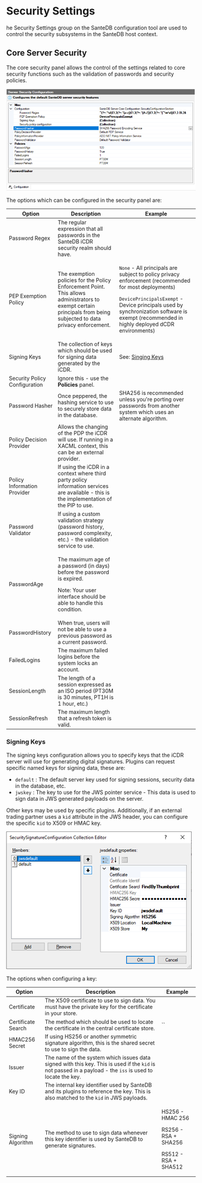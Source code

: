 # Security Settings

he Security Settings group on the SanteDB configuration tool are used to control the security subsystems in the SanteDB host context.

## Core Server Security

The core security panel allows the control of the settings related to core security functions such as the validation of passwords and security policies.

![](<../../../../.gitbook/assets/image (427) (1) (1) (1) (1) (1).png>)

The options which can be configured in the security panel are:

| Option                        | Description                                                                                                                                                        | Example                                                                                                                                                                                                                                                                            |
| ----------------------------- | ------------------------------------------------------------------------------------------------------------------------------------------------------------------ | ---------------------------------------------------------------------------------------------------------------------------------------------------------------------------------------------------------------------------------------------------------------------------------- |
| Password Regex                | The regular expression that all passwords in the SanteDB iCDR security realm should have.                                                                          |                                                                                                                                                                                                                                                                                    |
| PEP Exemption Policy          | The exemption policies for the Policy Enforcement Point. This allows administrators to exempt certain principals from being subjected to data privacy enforcement. | <p><code>None</code> - All principals are subject to policy privacy enforcement (recommended for most deployments)</p><p><code>DevicePrincipalsExempt</code> - Device principals used by synchronization software is exempt (recommended in highly deployed dCDR environments)</p> |
| Signing Keys                  | The collection of keys which should be used for signing data generated by the iCDR.                                                                                | See: [Singing Keys](./#undefined)                                                                                                                                                                                                                                                  |
| Security Policy Configuration | Ignore this - use the **Policies** panel.                                                                                                                          |                                                                                                                                                                                                                                                                                    |
| Password Hasher               | Once peppered, the hashing service to use to securely store data in the database.                                                                                  | SHA256 is recommended unless you're porting over passwords from another system which uses an alternate algorithm.                                                                                                                                                                  |
| Policy Decision Provider      | Allows the changing of the PDP the iCDR will use. If running in a XACML context, this can be an external provider.                                                 |                                                                                                                                                                                                                                                                                    |
| Policy Information Provider   | If using the iCDR in a context where third party policy information services are available - this is the implementation of the PIP to use.                         |                                                                                                                                                                                                                                                                                    |
| Password Validator            | If using a custom validation strategy (password history, password complexity, etc.) - the validation service to use.                                               |                                                                                                                                                                                                                                                                                    |
| PasswordAge                   | <p>The maximum age of a password (in days) before the password is expired. </p><p>Note: Your user interface should be able to handle this condition.</p>           |                                                                                                                                                                                                                                                                                    |
| PasswordHistory               | When true, users will not be able to use a previous password as a current password.                                                                                |                                                                                                                                                                                                                                                                                    |
| FailedLogins                  | The maximum failed logins before the system locks an account.                                                                                                      |                                                                                                                                                                                                                                                                                    |
| SessionLength                 | The length of a session expressed as an ISO period (PT30M is 30 minutes, PT1H is 1 hour, etc.)                                                                     |                                                                                                                                                                                                                                                                                    |
| SessionRefresh                | The maximum length that a refresh token is valid.                                                                                                                  |                                                                                                                                                                                                                                                                                    |

### Signing Keys

The signing keys configuration allows you to specify keys that the iCDR server will use for generating digital signatures. Plugins can request specific named keys for signing data, these are:

* `default` : The default server key used for signing sessions, security data in the database, etc.
* `jwskey` : The key to use for the JWS pointer service - This data is used to sign data in JWS generated payloads on the server.

Other keys may be used by specific plugins. Additionally, if an external trading partner uses a `kid` attribute in the JWS header, you can configure the specific `kid` to X509 or HMAC key.

![](<../../../../.gitbook/assets/image (430) (1) (1) (1) (1) (1) (1).png>)

The options when configuring a key:

| Option             | Description                                                                                                                                                | Example                                                                       |
| ------------------ | ---------------------------------------------------------------------------------------------------------------------------------------------------------- | ----------------------------------------------------------------------------- |
| Certificate        | The X509 certificate to use to sign data. You must have the private key for the certificate in your store.                                                 |                                                                               |
| Certificate Search | The method which should be used to locate the certificate in the central certificate store.                                                                | ``                                                                            |
| HMAC256 Secret     | If using HS256 or another symmetric signature algorithm, this is the shared secret to use to sign the data.                                                |                                                                               |
| Issuer             | The name of the system which issues data signed with this key. This is used if the `kid` is not passed in a payload - the `iss` is used to locate the key. |                                                                               |
| Key ID             | The internal key identifier used by SanteDB and its plugins to reference the key. This is also matched to the `kid` in JWS payloads.                       |                                                                               |
| Signing Algorithm  | The method to use to sign data whenever this key identifier is used by SanteDB to generate signatures.                                                     | <p>HS256 - HMAC 256</p><p>RS256 - RSA + SHA256</p><p>RS512 - RSA + SHA512</p> |
